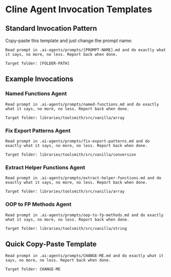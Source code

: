# Cline Agent Invocation Templates

## Standard Invocation Pattern

Copy-paste this template and just change the prompt name:

```
Read prompt in .ai-agents/prompts/[PROMPT-NAME].md and do exactly what it says, no more, no less. Report back when done.

Target folder: [FOLDER-PATH]
```

## Example Invocations

### Named Functions Agent
```
Read prompt in .ai-agents/prompts/named-functions.md and do exactly what it says, no more, no less. Report back when done.

Target folder: libraries/toolsmith/src/vanilla/array
```

### Fix Export Patterns Agent  
```
Read prompt in .ai-agents/prompts/fix-export-patterns.md and do exactly what it says, no more, no less. Report back when done.

Target folder: libraries/toolsmith/src/vanilla/conversion
```

### Extract Helper Functions Agent
```
Read prompt in .ai-agents/prompts/extract-helper-functions.md and do exactly what it says, no more, no less. Report back when done.

Target folder: libraries/toolsmith/src/vanilla/array
```

### OOP to FP Methods Agent
```
Read prompt in .ai-agents/prompts/oop-to-fp-methods.md and do exactly what it says, no more, no less. Report back when done.

Target folder: libraries/toolsmith/src/vanilla/string
```

## Quick Copy-Paste Template
```
Read prompt in .ai-agents/prompts/CHANGE-ME.md and do exactly what it says, no more, no less. Report back when done.

Target folder: CHANGE-ME
```

